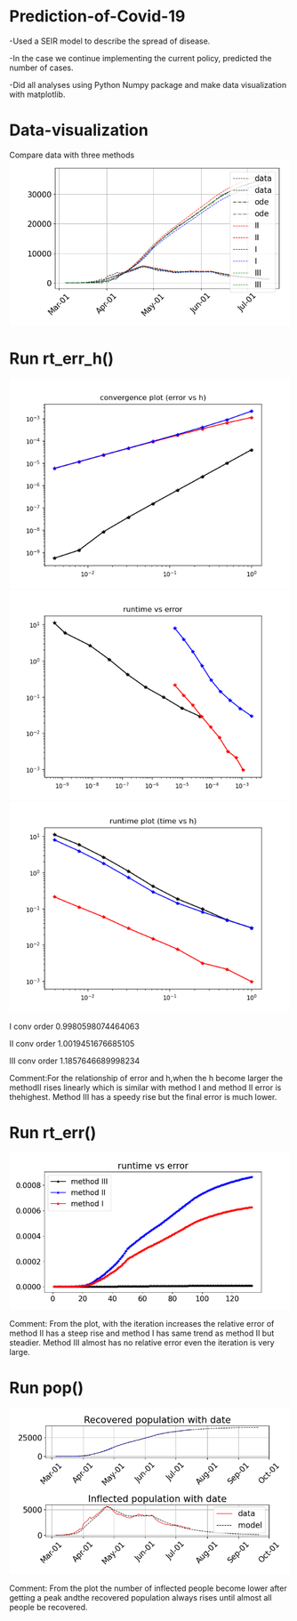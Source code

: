 # Prediction-of-Covid-19
-Used a SEIR model to describe the spread of disease. 

-In the case we continue implementing the current policy, predicted the number of cases. 

-Did all analyses using Python Numpy package and make data visualization with matplotlib.

# Data-visualization
Compare data with three methods
![image](https://github.com/Hans0524/Prediction-of-Covid-19/blob/main/screenshot/All%20methods%20plot.png)

# Run rt_err_h()
![image](https://github.com/Hans0524/Prediction-of-Covid-19/blob/main/screenshot/error%20vs%20h.png)
![image](https://github.com/Hans0524/Prediction-of-Covid-19/blob/main/screenshot/runtime.png)
![image](https://github.com/Hans0524/Prediction-of-Covid-19/blob/main/screenshot/time%20vs%20h.png)

I conv order 0.9980598074464063

II conv order 1.0019451676685105

III conv order 1.1857646689998234

Comment:For the relationship of error and h,when the h become larger the methodII rises linearly which is similar with method I and method II error is thehighest. Method III has a speedy rise but the final error is much lower.

# Run rt_err()
![image](https://github.com/Hans0524/Prediction-of-Covid-19/blob/main/screenshot/runtime%20vs%20error.png)

Comment: From the plot, with the iteration increases the relative error of method II
has a steep rise and method I has same trend as method II but steadier. Method III
almost has no relative error even the iteration is very large.

# Run pop()
![image](https://github.com/Hans0524/Prediction-of-Covid-19/blob/main/screenshot/Population.png)

Comment: From the plot the number of inflected people become lower after getting a peak andthe recovered population always rises until almost all people be recovered.
